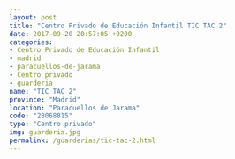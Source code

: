 ```yaml
---
layout: post
title: "Centro Privado de Educación Infantil TIC TAC 2"
date: 2017-09-20 20:57:05 +0200
categories:
- Centro Privado de Educación Infantil
- madrid
- paracuellos-de-jarama
- Centro privado
- guarderia
name: "TIC TAC 2"
province: "Madrid"
location: "Paracuellos de Jarama"
code: "28068815"
type: "Centro privado"
img: guarderia.jpg
permalink: /guarderias/tic-tac-2.html
---
```

